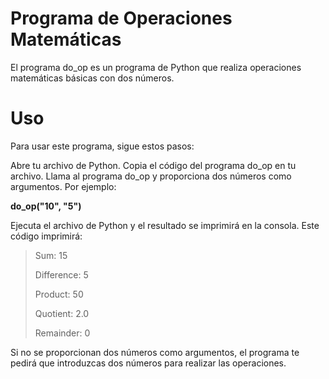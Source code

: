 # Programa de Operaciones Matemáticas
El programa do_op es un programa de Python que realiza operaciones matemáticas básicas con dos números.

# Uso
Para usar este programa, sigue estos pasos:

Abre tu archivo de Python.
Copia el código del programa do_op en tu archivo.
Llama al programa do_op y proporciona dos números como argumentos. Por ejemplo:

**do_op("10", "5")**

Ejecuta el archivo de Python y el resultado se imprimirá en la consola.
Este código imprimirá:


>Sum: 15
>
>Difference: 5
>
>Product: 50
>
>Quotient: 2.0
>
>Remainder: 0

Si no se proporcionan dos números como argumentos, el programa te pedirá que introduzcas dos números para realizar las operaciones.
